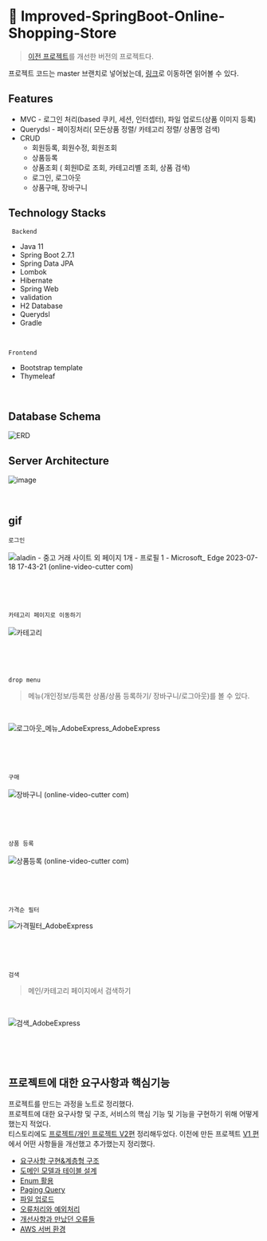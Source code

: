 # :pushpin: Improved-SpringBoot-Online-Shopping-Store
> [이전 프로젝트](https://github.com/Kim-Gyuri/SpringBoot-Online-Shopping-Store)를 개선한 버전의 프로젝트다.

프로젝트 코드는 master 브랜치로 넣어놨는데, [링크](https://github.com/Kim-Gyuri/Improved-SpringBoot-Online-Shopping-Store/tree/master)로 이동하면 읽어볼 수 있다. <br>


## Features
+ MVC  - 로그인 처리(based 쿠키, 세션, 인터셉터), 파일 업로드(상품 이미지 등록)
+ Querydsl - 페이징처리( 모든상품 정렬/ 카테고리 정렬/ 상품명 검색)
+ CRUD
  + 회원등록, 회원수정, 회원조회
  + 상품등록
  + 상품조회 ( 회원ID로 조회, 카테고리별 조회,  상품 검색)
  + 로그인, 로그아웃 
  + 상품구매, 장바구니
  
## Technology Stacks
` Backend`
+ Java 11
+ Spring Boot 2.7.1
+ Spring Data JPA
+ Lombok
+ Hibernate
+ Spring Web
+ validation
+ H2 Database 
+ Querydsl
+ Gradle 
<br>

`Frontend`
+ Bootstrap template
+ Thymeleaf
<br>

## Database Schema
![ERD](https://github.com/Kim-Gyuri/Improved-SpringBoot-Online-Shopping-Store/assets/57389368/5eeeda0f-39f3-4ee7-bd2b-0a119a8d8e76) 

## Server Architecture
![image](https://github.com/Kim-Gyuri/bookstore/assets/57389368/821c9e9a-17ff-4a74-b4a1-32d8e675b3b1)

<br>

## gif
`로그인` <br> <br>
![aladin - 중고 거래 사이트 외 페이지 1개 - 프로필 1 - Microsoft_ Edge 2023-07-18 17-43-21 (online-video-cutter com)](https://github.com/Kim-Gyuri/Improved-SpringBoot-Online-Shopping-Store/assets/57389368/280ca6f0-71e3-4f06-8171-5a4fc7ce0dbf)

<br> <br> <br>

`카테고리 페이지로 이동하기`  <br> <br>
![카테고리](https://github.com/Kim-Gyuri/Improved-SpringBoot-Online-Shopping-Store/assets/57389368/328f53e5-89ac-45df-bf81-333b0e97795f)

<br> <br> <br>

`drop menu` 
> 메뉴(개인정보/등록한 상품/상품 등록하기/ 장바구니/로그아웃)를 볼 수 있다.

<br>

![로그아웃_메뉴_AdobeExpress_AdobeExpress](https://github.com/Kim-Gyuri/Improved-SpringBoot-Online-Shopping-Store/assets/57389368/cddf4667-a138-4920-8fd2-86a85932711c)

<br> <br> <br>

`구매` <br><br>
![장바구니 (online-video-cutter com)](https://github.com/Kim-Gyuri/Improved-SpringBoot-Online-Shopping-Store/assets/57389368/f01fc0db-8b47-4962-ab71-8e991b207770)

<br> <br> <br>

`상품 등록` <br><br>
![상품등록 (online-video-cutter com)](https://github.com/Kim-Gyuri/Improved-SpringBoot-Online-Shopping-Store/assets/57389368/ac51dcd4-21f1-4029-b508-ba715047ae63)

<br> <br> <br>

`가격순 필터` <br>

![가격필터_AdobeExpress](https://github.com/Kim-Gyuri/Improved-SpringBoot-Online-Shopping-Store/assets/57389368/105dbd44-cc7e-4322-bc98-819bd29c78ad)

<br> <br> <br>

`검색` <br>
> 메인/카테고리 페이지에서 검색하기

<br>

![검색_AdobeExpress](https://github.com/Kim-Gyuri/Improved-SpringBoot-Online-Shopping-Store/assets/57389368/7a789c47-024c-4a0c-bf17-aad8044186d7)

<br> <br> <br>

## 프로젝트에 대한 요구사항과 핵심기능
프로젝트를 만드는 과정을 노트로 정리했다. <br> 프로젝트에 대한 요구사항 및 구조, 서비스의 핵심 기능 및 기능을 구현하기 위해 어떻게 했는지 적었다. <br> 
티스토리에도 [프로젝트/개인 프로젝트 V2편](https://thumper.tistory.com/category/%ED%94%84%EB%A1%9C%EC%A0%9D%ED%8A%B8/%EA%B0%9C%EC%9D%B8%20%ED%94%84%EB%A1%9C%EC%A0%9D%ED%8A%B8%20V2) 정리해두었다. 이전에 만든 프로젝트 [V1 편](https://thumper.tistory.com/category/%ED%94%84%EB%A1%9C%EC%A0%9D%ED%8A%B8/%EA%B0%9C%EC%9D%B8%20%ED%94%84%EB%A1%9C%EC%A0%9D%ED%8A%B8%20V1)에서 어떤 사항들을 개선했고 추가했는지 정리했다. <br>
+ [요구사항 구현&계층형 구조](https://github.com/Kim-Gyuri/Improved-SpringBoot-Online-Shopping-Store/blob/main/%EB%85%B8%ED%8A%B8/%EC%9A%94%EA%B5%AC%EC%82%AC%ED%95%AD%20%EA%B5%AC%ED%98%84%26%EA%B3%84%EC%B8%B5%ED%98%95%20%EA%B5%AC%EC%A1%B0.md)
+ [도메인 모델과 테이블 설계](https://github.com/Kim-Gyuri/Improved-SpringBoot-Online-Shopping-Store/blob/main/%EB%85%B8%ED%8A%B8/%EB%8F%84%EB%A9%94%EC%9D%B8%20%EB%AA%A8%EB%8D%B8%EA%B3%BC%20%ED%85%8C%EC%9D%B4%EB%B8%94%20%EC%84%A4%EA%B3%84.md)
+ [Enum 활용](https://github.com/Kim-Gyuri/Improved-SpringBoot-Online-Shopping-Store/blob/main/%EB%85%B8%ED%8A%B8/Enum%20%ED%99%9C%EC%9A%A9.md)
+ [Paging Query](https://github.com/Kim-Gyuri/Improved-SpringBoot-Online-Shopping-Store/blob/main/%EB%85%B8%ED%8A%B8/Paging%20Query.md)
+ [파일 업로드](https://github.com/Kim-Gyuri/Improved-SpringBoot-Online-Shopping-Store/blob/main/%EB%85%B8%ED%8A%B8/%ED%8C%8C%EC%9D%BC%20%EC%97%85%EB%A1%9C%EB%93%9C.md)
+ [오류처리와 예외처리](https://github.com/Kim-Gyuri/Improved-SpringBoot-Online-Shopping-Store/blob/main/%EB%85%B8%ED%8A%B8/%EC%98%A4%EB%A5%98%EC%B2%98%EB%A6%AC%EC%99%80%20%EC%98%88%EC%99%B8%EC%B2%98%EB%A6%AC.md)
+ [개선사항과 만났던 오류들](https://github.com/Kim-Gyuri/Improved-SpringBoot-Online-Shopping-Store/blob/main/%EB%85%B8%ED%8A%B8/%EA%B0%9C%EC%84%A0%EC%82%AC%ED%95%AD%EA%B3%BC%20%EB%A7%8C%EB%82%AC%EB%8D%98%20%EC%98%A4%EB%A5%98%EB%93%A4.md)
+ [AWS 서버 환경](https://github.com/Kim-Gyuri/bookstore/tree/main/%EB%85%B8%ED%8A%B8/AWS%20)
